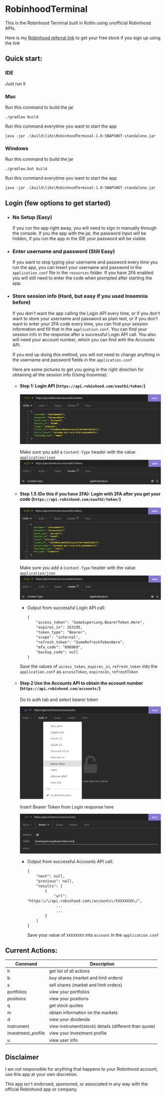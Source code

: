 # RobinhoodTerminal

This is the Robinhood Terminal built in Kotlin using unofficial Robinhood APIs.

Here is my [Robinhood referral link](https://join.robinhood.com/nimishu) to get your free stock if you sign up using the link

## Quick start:
### IDE
Just run it

### Mac
Run this command to build the jar
  ```
  ./gradlew build
  ```
Run this command everytime you want to start the app
  ```
  java -jar .\build\libs\RobinhoodTerminal-1.0-SNAPSHOT-standalone.jar
  ```

### Windows
Run this command to build the jar
  ```
  ./gradlew.bat build
  ```
  Run this command everytime you want to start the app
  ```
  java -jar .\build\libs\RobinhoodTerminal-1.0-SNAPSHOT-standalone.jar
  ```

## Login (few options to get started)
* ### No Setup (Easy)
  If you run the app right away, you will need to sign in manually through the console. If you the app with the jar, the password input will be hidden, if you run the app in the IDE your password will be visible.

* ### Enter username and password (Still Easy)
   If you want to stop typing your username and password every time you run the app, you can insert your username and password in the `application.conf` file in the `resources` folder. If you have 2FA enabled you will still need to enter the code when prompted after starting the app.

* ### Store session info (Hard, but easy if you used Insomnia before)

  If you don't want the app calling the Login API every time, or if you don't want to store your username and password as plain text, or if you don't want to enter your 2FA code every time, you can find your session information and fill that in the `application.conf`. You can find your session info in the response after a successful Login API call. You also will need your account number, which you can find with the Accounts API.
   
  If you end up doing this method, you will not need to change anything in the username and password fields in the `application.conf`
  
  Here are some pictures to get you going in the right direction for obtaining all the session info (Using Insomnia):
    * #### Step 1: Login API (`https://api.robinhood.com/oauth2/token/`)
 
      ![](src\main\resources\assets\Login.png)
         
      Make sure you add a `Content-Type` header with the value `application/json`
      ![](src\main\resources\assets\LoginContentType.png)
    
    * #### Step 1.5 (Do this if you have 2FA): Login with 2FA after you get your code (`https://api.robinhood.com/oauth2/token/`)

      ![](src\main\resources\assets\Login2FA.png)

      Make sure you add a `Content-Type` header with the value `application/json`
      ![](src\main\resources\assets\LoginContentType.png)

      * Output from successful Login API call:
        ```
        {
            "access_token": "SomeSuperLong.BearerToken.Here",
            "expires_in": 353195,
            "token_type": "Bearer",
            "scope": "internal",
            "refresh_token": "SomeRefreshTokenHere",
            "mfa_code": "696969",
            "backup_code": null
        }
        ```
      Save the values of `access_token`, `expires_in`, `refresh_token` into the `application.conf` as `accessToken`, `expiresIn`, `refreshToken`

    * #### Step 2 Use the Accounts API to obtain the account number (`https://api.robinhood.com/accounts/`)
      Go to auth tab and select bearer token

      ![](src\main\resources\assets\AccountsAuth.png)
   
      Insert Bearer Token from Login response here

      ![](src\main\resources\assets\AccountsBearer.png)
      
      * Output from successful Accounts API call:
        ```
        {
            "next": null,
            "previous": null,
            "results": [
                {
                    "url": "https:\/\/api.robinhood.com\/accounts\/XXXXXXXX\/",
                     ...
                     ...
                }
            ]
        }
        ```
        Save your value of `XXXXXXXX` into `account` in the `application.conf`

## Current Actions:

| Command            | Description                                           |
|--------------------|-------------------------------------------------------|
| h                  | get list of all actions                               |
| b                  | buy shares (market and limit orders)                  |
| s                  | sell shares (market and limit orders)                 |
| portfolios         | view your portfolios                                  |
| positions          | view your positions                                   |
| q                  | get stock quotes                                      |
| m                  | obtain information on the markets                     |
| d                  | view your dividends                                   |
| instrument         | view instrument(stock) details (different than quote) |
| investment_profile | view your investment profile                          |
| u                  | view user info                                        |

Disclaimer
----------
I am not responsible for anything that happens to your Robinhood account, use this app at your own discretion.

This app isn't endorsed, sponsored, or associated in any way with the official Robinhood app or company.
